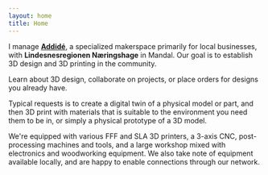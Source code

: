 ```yaml
---
layout: home
title: Home
---
```


I manage [**Addidé**](https://www.addide.no), a specialized makerspace primarily for local businesses, with **Lindesnesregionen Næringshage** in Mandal. Our goal is to establish 3D design and 3D printing in the community.

Learn about 3D design, collaborate on projects, or place orders for designs you already have. 

Typical requests is to create a digital twin of a physical model or part, and then 3D print with materials that is suitable to the environment you need them to be in, or simply a physical prototype of a 3D model.

We're equipped with various FFF and SLA 3D printers, a 3-axis CNC, post-processing machines and tools, and a large workshop mixed with electronics and woodworking equipment. We also take note of equipment available locally, and are happy to enable connections through our network.